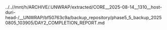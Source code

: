 ../..//mnt/h/ARCHIVE/.UNWRAP/extracted/CORE__2025-08-14__1310__host-duri-head-/__UNWRAP/bf50763c9a/backup_repository/phase5_5_backup_20250805_103905/DAY2_COMPLETION_REPORT.md